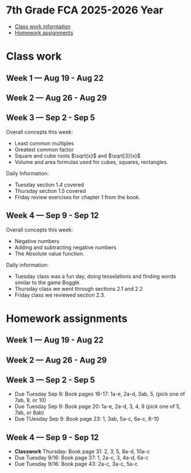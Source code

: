 # 7th Grade FCA 2025-2026 Year

* [Class work information](#class-work)
* [Homework assignments](#homework-assignments)





# Class work
## Week 1 — Aug 19 - Aug 22

## Week 2 — Aug 26 - Aug 29

## Week 3 — Sep 2 - Sep 5
Overall concepts this week:
* Least common multiples
* Greatest common factor
* Square and cube roots $\sqrt{x}$ and $\sqrt[3]{x}$
* Volume and area formulas used for cubes, squares, rectangles.

Daily Information:
* Tuesday section 1.4 covered
* Thursday section 1.5 covered
* Friday review exercises for chapter 1 from the book.

## Week 4 — Sep 9 - Sep 12
Overall concepts this week:
* Negative numbers
* Adding and subtracting negative numbers
* The Absolute value function.

Daily information:
* Tuesday class was a fun day, doing tesselations and finding words similar to the game Boggle.
* Thursday class we went through sections 2.1 and 2.2
* Friday class we reviewed section 2.3.

# Homework assignments
## Week 1 — Aug 19 - Aug 22

## Week 2 — Aug 26 - Aug 29

## Week 3 — Sep 2 - Sep 5
* Due Tuesday Sep 9: Book pages 16-17: 1a-e, 2a-d, 3ab, 5, (pick one of 7ab, 9, or 10)
* Due Tuesday Sep 9: Book page 20: 1a-e, 2a-d, 3, 4, 9 (pick one of 5, 7ab, or 8ab)
* Due TUesday Sep 9: Book page 23: 1, 3ab, 5a-c, 6a-c, 8-10

## Week 4 — Sep 9 - Sep 12

* **Classwork** Thursday:  Book page 31: 2, 3, 5, 8a-d, 10a-c
* Due Tuesday 9/16: Book page 37: 1, 2a-c, 3, 4a-d, 6a-c
* Due Tuesday 9/16: Book page 43: 2a-c, 3a-c, 5a-c
